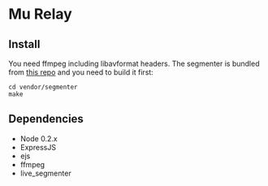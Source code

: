 Mu Relay
========

Install
-------

You need ffmpeg including libavformat headers.
The segmenter is bundled from [this repo](http://github.com/carsonmcdonald/HTTP-Live-Video-Stream-Segmenter-and-Distributor) and you need to build it first:

    cd vendor/segmenter
    make

Dependencies
------------

* Node 0.2.x
* ExpressJS
* ejs
* ffmpeg
* live_segmenter